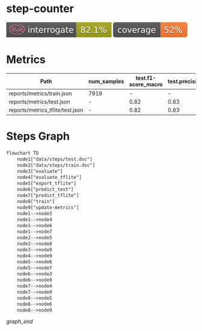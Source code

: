 # step-counter

<p align="left">
    <a href="" alt="Interrogate">
        <img src="interrogate_badge.svg" /></a>
    <a href="" alt="Coverage">
        <img src="coverage_badge.svg" /></a>
</p>

# Metrics
| Path                             | num_samples   | test.f1-score_macro   | test.precision_macro   | test.predicted_step_count   | test.recall_macro   | test.roc_auc   | test.support_macro   | test.target_step_count   | train.accuracy   | train.f1_macro   | train.precision_macro   | train.recall_macro   | validation.accuracy   | validation.f1_macro   | validation.precision_macro   | validation.recall_macro   | validation.threshold_mean   | validation.threshold_std   |
|----------------------------------|---------------|-----------------------|------------------------|-----------------------------|---------------------|----------------|----------------------|--------------------------|------------------|------------------|-------------------------|----------------------|-----------------------|-----------------------|------------------------------|---------------------------|-----------------------------|----------------------------|
| reports/metrics/train.json       | 7919          | -                     | -                      | -                           | -                   | -              | -                    | -                        | 0.87             | 0.79             | 0.76                    | 0.85                 | 0.9                   | 0.8                   | 0.8                          | 0.8                       | 0.7                         | 0.05                       |
| reports/metrics/test.json        | -             | 0.82                  | 0.83                   | 53                          | 0.81                | 0.92           | 1585.0               | 45                       | -                | -                | -                       | -                    | -                     | -                     | -                            | -                         | -                           | -                          |
| reports/metrics_tflite/test.json | -             | 0.82                  | 0.83                   | 53                          | 0.81                | 0.92           | 1585.0               | 45                       | -                | -                | -                       | -                    | -                     | -                     | -                            | -                         | -                           | -                          |

# Steps Graph
```mermaid
flowchart TD
	node1["data/steps/test.dvc"]
	node2["data/steps/train.dvc"]
	node3["evaluate"]
	node4["evaluate_tflite"]
	node5["export_tflite"]
	node6["predict_test"]
	node7["predict_tflite"]
	node8["train"]
	node9["update-metrics"]
	node1-->node3
	node1-->node4
	node1-->node6
	node1-->node7
	node2-->node5
	node2-->node8
	node3-->node9
	node4-->node9
	node5-->node6
	node5-->node7
	node6-->node3
	node6-->node9
	node7-->node4
	node7-->node9
	node8-->node5
	node8-->node6
	node8-->node9
```
_graph_end_
